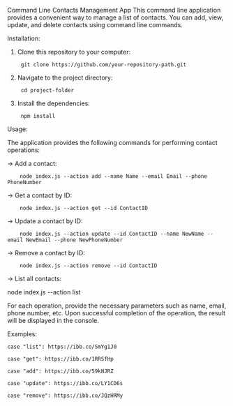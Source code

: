 Command Line Contacts Management App
This command line application provides a convenient way to manage a list of contacts. You can add, view, update, and delete contacts using command line commands.

Installation:

1. Clone this repository to your computer:

		git clone https://github.com/your-repository-path.git

2. Navigate to the project directory:

		cd project-folder

3. Install the dependencies:

		npm install

Usage:

The application provides the following commands for performing contact operations:

-> Add a contact:

		node index.js --action add --name Name --email Email --phone PhoneNumber

-> Get a contact by ID:

		node index.js --action get --id ContactID

-> Update a contact by ID:

		node index.js --action update --id ContactID --name NewName --email NewEmail --phone NewPhoneNumber

-> Remove a contact by ID:

		node index.js --action remove --id ContactID

-> List all contacts:

node index.js --action list

For each operation, provide the necessary parameters such as name, email, phone number, etc. Upon successful completion of the operation, the result will be displayed in the console.

Examples:

    case "list": https://ibb.co/SmYg1J0
	
    case "get": https://ibb.co/1RRSfHp

    case "add": https://ibb.co/59kNJRZ
	
    case "update": https://ibb.co/LY1CD6s

    case "remove": https://ibb.co/JQzHRMy
   
